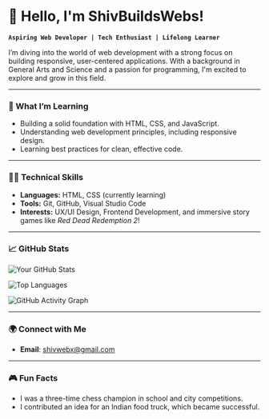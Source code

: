 # 👋 Hello, I'm ShivBuildsWebs!

**`Aspiring Web Developer | Tech Enthusiast | Lifelong Learner`**

I’m diving into the world of web development with a strong focus on building responsive, user-centered applications. With a background in General Arts and Science and a passion for programming, I'm excited to explore and grow in this field.

---

### 🌱 What I’m Learning
- Building a solid foundation with HTML, CSS, and JavaScript.
- Understanding web development principles, including responsive design.
- Learning best practices for clean, effective code.

---

### 👨‍💻 Technical Skills
- **Languages:** HTML, CSS (currently learning)
- **Tools:** Git, GitHub, Visual Studio Code
- **Interests:** UX/UI Design, Frontend Development, and immersive story games like *Red Dead Redemption 2*!

---

### 📈 GitHub Stats

![Your GitHub Stats](https://github-readme-stats.vercel.app/api?username=shivbuildswebs&show_icons=true&theme=radical)

![Top Languages](https://github-readme-stats.vercel.app/api/top-langs/?username=shivbuildswebs&layout=compact&theme=radical)

![GitHub Activity Graph](https://github-readme-activity-graph.vercel.app/graph?username=shivbuildswebs&theme=react-dark)

---

### 🌍 Connect with Me  
- **Email**: shivwebx@gmail.com

---

### 🎮 Fun Facts
- I was a three-time chess champion in school and city competitions.
- I contributed an idea for an Indian food truck, which became successful.
